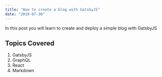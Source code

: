 ```yaml
---
title: "How to create a blog with GatsbyJS"
date: "2019-07-30"
---
```


In this post you will learn to create and deploy a simple blog with GatsbyJS

## Topics Covered

1. GatsbyJS
2. GraphQL
3. React
4. Markdown

